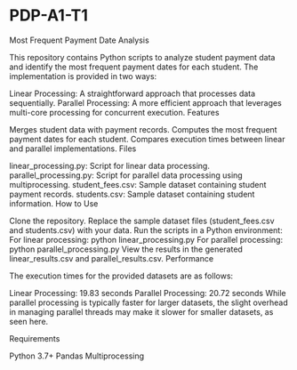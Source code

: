 # PDP-A1-T1
Most Frequent Payment Date Analysis

This repository contains Python scripts to analyze student payment data and identify the most frequent payment dates for each student. The implementation is provided in two ways:

Linear Processing: A straightforward approach that processes data sequentially.
Parallel Processing: A more efficient approach that leverages multi-core processing for concurrent execution.
Features

Merges student data with payment records.
Computes the most frequent payment dates for each student.
Compares execution times between linear and parallel implementations.
Files

linear_processing.py: Script for linear data processing.
parallel_processing.py: Script for parallel data processing using multiprocessing.
student_fees.csv: Sample dataset containing student payment records.
students.csv: Sample dataset containing student information.
How to Use

Clone the repository.
Replace the sample dataset files (student_fees.csv and students.csv) with your data.
Run the scripts in a Python environment:
For linear processing: python linear_processing.py
For parallel processing: python parallel_processing.py
View the results in the generated linear_results.csv and parallel_results.csv.
Performance

The execution times for the provided datasets are as follows:

Linear Processing: 19.83 seconds
Parallel Processing: 20.72 seconds
While parallel processing is typically faster for larger datasets, the slight overhead in managing parallel threads may make it slower for smaller datasets, as seen here.

Requirements

Python 3.7+
Pandas
Multiprocessing
